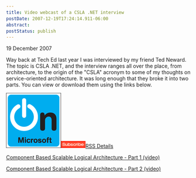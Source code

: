 ```yaml
---
title: Video webcast of a CSLA .NET interview
postDate: 2007-12-19T17:24:14.911-06:00
abstract: 
postStatus: publish
---
```

19 December 2007

Way back at Tech Ed last year I was interviewed by my friend Ted Neward. The topic is CSLA .NET, and the interview ranges all over the place, from architecture, to the origin of the "CSLA" acronym to some of my thoughts on service-oriented architecture. It was long enough that they broke it into two parts. You can view or download them using the links below.

[![OnMicrosoft (Video)](binary/WindowsLiveWriter/VideowebcastofaCSLA.NETinterview_F4B6/clip_image001.jpg)](http://www.informit.com/podcasts/channel.aspx?c=3761c00b-ef8f-4385-9b08-a6e1c7a9a35f)[![subscribe](binary/WindowsLiveWriter/VideowebcastofaCSLA.NETinterview_F4B6/clip_image002.gif)](http://www.informit.com/podcasts/index_rss.aspx?c=8)[RSS Details](http://www.informit.com/rss/index.aspx)

[Component Based Scalable Logical Architecture - Part 1 (video)](http://www.informit.com/podcasts/episode.aspx?e=093baf29-3cbd-4cd1-88f3-dc61fd5aeabd)

[Component Based Scalable Logical Architecture - Part 2 (video)](http://www.informit.com/podcasts/episode.aspx?e=bd9a0a63-a902-4b45-be1d-826a05dc50c1)
